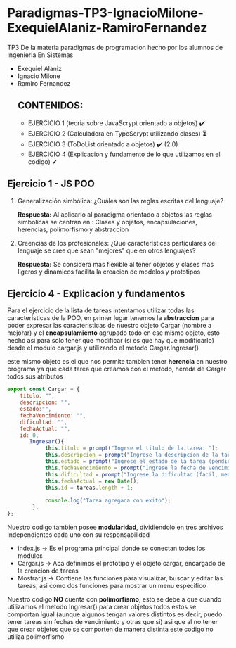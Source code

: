 # Paradigmas-TP3-IgnacioMilone-ExequielAlaniz-RamiroFernandez
TP3 De la materia paradigmas de programacion hecho por los alumnos de Ingenieria En Sistemas
- Exequiel Alaniz
- Ignacio Milone
- Ramiro Fernandez
  ## CONTENIDOS: 
  - EJERCICIO 1 (teoria sobre JavaScrypt orientado a objetos) ✔️
  - EJERCICIO 2 (Calculadora en TypeScrypt utilizando clases) ⏳
  - EJERCICIO 3 (ToDoList orientado a objetos) ✔️ (2.0)
  - EJERCICIO 4 (Explicacion y fundamento de lo que utilizamos en el codigo) ✔



## Ejercicio 1 - JS POO
  1. Generalización simbólica: ¿Cuáles son las reglas escritas del lenguaje? 
  
      **Respuesta:** Al aplicarlo al paradigma orientado a objetos las reglas simbolicas se centran en : Clases y objetos, encapsulaciones, herencias, polimorfismo y abstraccion
                    
  2. Creencias de los profesionales: ¿Qué características particulares del lenguaje se
  cree que sean "mejores" que en otros lenguajes?
  
      **Respuesta:** Se considera mas flexible al tener objetos y clases mas ligeros y dinamicos facilita la creacion de modelos y prototipos


## Ejercicio 4 - Explicacion y fundamentos

Para el ejercicio de la lista de tareas intentamos utilizar todas las caracteristicas de la POO, en primer lugar tenemos la **abstraccion** para poder expresar las caracteristicas de nuestro objeto Cargar (nombre a mejorar) y el **encapsulamiento**
agrupado todo en ese mismo objeto, esto hecho asi para solo tener que modificar (si es que hay que modificarlo) desde el modulo cargar.js y utilizando el metodo Cargar.Ingresar()

este mismo objeto es el que nos permite tambien tener **herencia** en nuestro programa ya que cada tarea que creamos con el metodo, hereda de Cargar todos sus atributos
``` js
export const Cargar = {
    titulo: "",
    descripcion: "",
    estado:"", 
    fechaVencimiento: "",
    dificultad: "",
    fechaActual: "",
    id: 0,
       Ingresar(){
            this.titulo = prompt("Ingrse el titulo de la tarea: ");
            this.descripcion = prompt("Ingrese la descripcion de la tarea (opcional): ") || "Sin descripcion";
            this.estado = prompt("Ingrese el estado de la tarea (pendiente, en curso, terminada) (por defecto: pendiente): ") || "Pendiente";
            this.fechaVencimiento = prompt("Ingrese la fecha de vencimiento (opcional) (formato: dd/mm/aaaa): ") || "Sin vencimiento";
            this.dificultad = prompt("Ingrese la dificultad (facil, media, dificil) (por defecto: facil): ") || "Facil";
            this.fechaActual = new Date();
            this.id = tareas.length + 1;
            
            console.log("Tarea agregada con exito");
        },
};
```
Nuestro codigo tambien posee **modularidad**, dividiendolo en tres archivos independientes cada uno con su responsabilidad 
- index.js -> Es el programa principal donde se conectan todos los modulos
- Cargar.js -> Aca definimos el prototipo y el objeto cargar, encargado de la creacion de tareas
- Mostrar.js -> Contiene las funciones para visualizar, buscar y editar las tareas, asi como dos funciones para mostrar un menu especifico

Nuestro codigo **NO** cuenta con **polimorfismo**, esto se debe a que cuando utilizamos el metodo Ingresar() para crear objetos todos estos se comportan igual (aunque algunos tengan valores distintos es decir, puedo tener tareas sin fechas de vencimiento y otras que si) 
asi que al no tener que crear objetos que se comporten de manera distinta este codigo no utiliza polimorfismo









